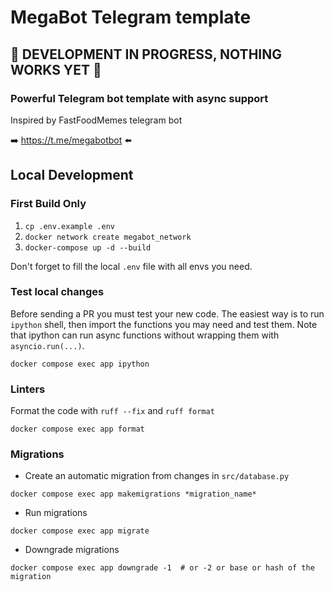 # MegaBot Telegram template
## 🚧 DEVELOPMENT IN PROGRESS, NOTHING WORKS YET 🚧

### Powerful Telegram bot template with async support

Inspired by FastFoodMemes telegram bot

➡️ https://t.me/megabotbot ⬅️

## Local Development

### First Build Only
1. `cp .env.example .env`
2. `docker network create megabot_network`
3. `docker-compose up -d --build`

Don't forget to fill the local `.env` file with all envs you need.

### Test local changes

Before sending a PR you must test your new code. The easiest way is to run `ipython` shell, then import the functions you may need and test them. Note that ipython can run async functions without wrapping them with `asyncio.run(...)`.

``` shell
docker compose exec app ipython
```

### Linters
Format the code with `ruff --fix` and `ruff format`
```shell
docker compose exec app format
```

### Migrations
- Create an automatic migration from changes in `src/database.py`
```shell
docker compose exec app makemigrations *migration_name*
```
- Run migrations
```shell
docker compose exec app migrate
```
- Downgrade migrations
```shell
docker compose exec app downgrade -1  # or -2 or base or hash of the migration
```
